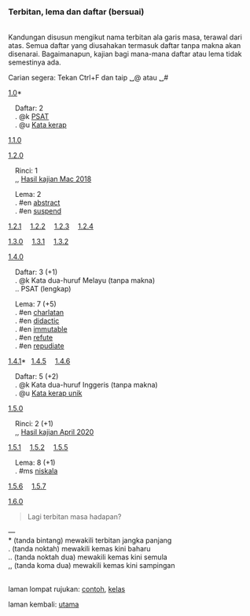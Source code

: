 ---
---

### Terbitan, lema dan daftar (bersuai)

&nbsp;  
Kandungan disusun mengikut nama terbitan ala garis masa,
terawal dari atas. Semua daftar yang diusahakan termasuk
daftar tanpa makna akan disenarai. Bagaimanapun, kajian
bagi mana-mana daftar atau lema tidak semestinya ada.

Carian segera: Tekan Ctrl+F dan taip &#9251;@ atau &#9251;#

[1.0](tag/1.0.md)&#42;&ensp;

&emsp;Daftar: 2  
&emsp;. @k [PSAT](ura/psat.md)  
&emsp;. @u [Kata kerap](ura/katakerap.md)  

[1.1.0](tag/1.1.0.md)&emsp;

[1.2.0](tag/1.2.0.md)&emsp;

&emsp;Rinci: 1  
&emsp;,, [Hasil kajian Mac 2018](ura/1803.md)  

&emsp;Lema: 2  
&emsp;. #en [abstract](ura/en/abstract.md)  
&emsp;. #en [suspend](ura/en/suspend.md)  

[1.2.1](tag/1.2.1.md)&emsp;
[1.2.2](tag/1.2.2.md)&emsp;
[1.2.3](tag/1.2.3.md)&emsp;
[1.2.4](tag/1.2.4.md)&emsp;

[1.3.0](tag/1.3.0.md)&emsp;
[1.3.1](tag/1.3.1.md)&emsp;
[1.3.2](tag/1.3.2.md)&emsp;

[1.4.0](tag/1.4.0.md)&emsp;

&emsp;Daftar: 3 (+1)  
&emsp;. @k Kata dua-huruf Melayu (tanpa makna)  
&emsp;.. PSAT (lengkap)  

&emsp;Lema: 7 (+5)  
&emsp;. #en [charlatan](ura/en/charlatan.md)  
&emsp;. #en [didactic](ura/en/didactic.md)  
&emsp;. #en [immutable](ura/en/immutable.md)  
&emsp;. #en [refute](ura/en/refute.md)  
&emsp;. #en [repudiate](ura/en/repudiate.md)  

[1.4.1](tag/1.4.1.md)&#42;&ensp;
[1.4.5](tag/1.4.5.md)&emsp;
[1.4.6](tag/1.4.6.md)&emsp;

&emsp;Daftar: 5 (+2)  
&emsp;. @k Kata dua-huruf Inggeris (tanpa makna)  
&emsp;. @u [Kata kerap unik](ura/kerapu.md)  

[1.5.0](tag/1.5.0.md)&emsp;

&emsp;Rinci: 2 (+1)  
&emsp;,, [Hasil kajian April 2020](ura/2004.md)  

[1.5.1](tag/1.5.1.md)&emsp;
[1.5.2](tag/1.5.2.md)&emsp;
[1.5.5](tag/1.5.5.md)&emsp;

&emsp;Lema: 8 (+1)  
&emsp;. #ms [niskala](ura/ms/niskala.md)  

[1.5.6](tag/1.5.6.md)&emsp;
[1.5.7](tag/1.5.7.md)&emsp;

[1.6.0](tag/1.6.0.md)&emsp;

> Lagi terbitan masa hadapan?

&mdash;  
&#42; (tanda bintang) mewakili terbitan jangka panjang  
&#46; (tanda noktah) mewakili kemas kini baharu  
&#46;&#46; (tanda noktah dua) mewakili kemas kini semula  
&#44;&#44; (tanda koma dua) mewakili kemas kini sampingan  

&nbsp;  
laman lompat rujukan: [contoh][1], [kelas][2]

laman kembali: [utama][0]

  [0]: index.md
  [1]: panduan/ruj/contoh.md
  [2]: panduan/ruj/kelas.md
